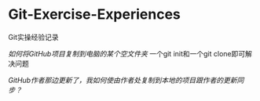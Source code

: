 # Git-Exercise-Experiences
Git实操经验记录

*如何将GitHub项目复制到电脑的某个空文件夹*
一个git init和一个git clone即可解决问题

*GitHub作者那边更新了，我如何使由作者处复制到本地的项目跟作者的更新同步？*
